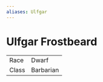 ```yaml
---
aliases: Ulfgar 
---
```


# Ulfgar Frostbeard

|       |           |
| ----- | --------- |
| Race  | Dwarf     |
| Class | Barbarian | 
